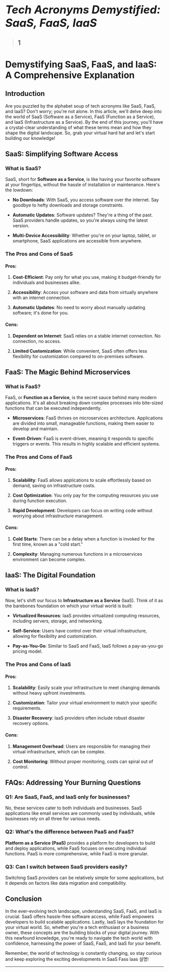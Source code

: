 # **<span style="font-size: 35px; font-style: italic;">Tech Acronyms Demystified: SaaS, FaaS, IaaS</span>**

> ## 1
# Demystifying SaaS, FaaS, and IaaS: A Comprehensive Explanation

## Introduction

Are you puzzled by the alphabet soup of tech acronyms like SaaS, FaaS, and IaaS? Don't worry; you're not alone. In this article, we'll delve deep into the world of SaaS (Software as a Service), FaaS (Function as a Service), and IaaS (Infrastructure as a Service). By the end of this journey, you'll have a crystal-clear understanding of what these terms mean and how they shape the digital landscape. So, grab your virtual hard hat and let's start building our knowledge!

## SaaS: Simplifying Software Access

### What is SaaS?

SaaS, short for **Software as a Service**, is like having your favorite software at your fingertips, without the hassle of installation or maintenance. Here's the lowdown:

- **No Downloads**: With SaaS, you access software over the internet. Say goodbye to hefty downloads and storage constraints.

- **Automatic Updates**: Software updates? They're a thing of the past. SaaS providers handle updates, so you're always using the latest version.

- **Multi-Device Accessibility**: Whether you're on your laptop, tablet, or smartphone, SaaS applications are accessible from anywhere.

### The Pros and Cons of SaaS

#### Pros:

1. **Cost-Efficient**: Pay only for what you use, making it budget-friendly for individuals and businesses alike.

2. **Accessibility**: Access your software and data from virtually anywhere with an internet connection.

3. **Automatic Updates**: No need to worry about manually updating software; it's done for you.

#### Cons:

1. **Dependent on Internet**: SaaS relies on a stable internet connection. No connection, no access.

2. **Limited Customization**: While convenient, SaaS often offers less flexibility for customization compared to on-premises software.

## FaaS: The Magic Behind Microservices

### What is FaaS?

FaaS, or **Function as a Service**, is the secret sauce behind many modern applications. It's all about breaking down complex processes into bite-sized functions that can be executed independently.

- **Microservices**: FaaS thrives on microservices architecture. Applications are divided into small, manageable functions, making them easier to develop and maintain.

- **Event-Driven**: FaaS is event-driven, meaning it responds to specific triggers or events. This results in highly scalable and efficient systems.

### The Pros and Cons of FaaS

#### Pros:

1. **Scalability**: FaaS allows applications to scale effortlessly based on demand, saving on infrastructure costs.

2. **Cost Optimization**: You only pay for the computing resources you use during function execution.

3. **Rapid Development**: Developers can focus on writing code without worrying about infrastructure management.

#### Cons:

1. **Cold Starts**: There can be a delay when a function is invoked for the first time, known as a "cold start."

2. **Complexity**: Managing numerous functions in a microservices environment can become complex.

## IaaS: The Digital Foundation

### What is IaaS?

Now, let's shift our focus to **Infrastructure as a Service** (IaaS). Think of it as the barebones foundation on which your virtual world is built:

- **Virtualized Resources**: IaaS provides virtualized computing resources, including servers, storage, and networking.

- **Self-Service**: Users have control over their virtual infrastructure, allowing for flexibility and customization.

- **Pay-as-You-Go**: Similar to SaaS and FaaS, IaaS follows a pay-as-you-go pricing model.

### The Pros and Cons of IaaS

#### Pros:

1. **Scalability**: Easily scale your infrastructure to meet changing demands without heavy upfront investments.

2. **Customization**: Tailor your virtual environment to match your specific requirements.

3. **Disaster Recovery**: IaaS providers often include robust disaster recovery options.

#### Cons:

1. **Management Overhead**: Users are responsible for managing their virtual infrastructure, which can be complex.

2. **Cost Monitoring**: Without proper monitoring, costs can spiral out of control.

## FAQs: Addressing Your Burning Questions

### Q1: Are SaaS, FaaS, and IaaS only for businesses?

No, these services cater to both individuals and businesses. SaaS applications like email services are commonly used by individuals, while businesses rely on all three for various needs.

### Q2: What's the difference between PaaS and FaaS?

**Platform as a Service (PaaS)** provides a platform for developers to build and deploy applications, while FaaS focuses on executing individual functions. PaaS is more comprehensive, while FaaS is more granular.

### Q3: Can I switch between SaaS providers easily?

Switching SaaS providers can be relatively simple for some applications, but it depends on factors like data migration and compatibility.

## Conclusion

In the ever-evolving tech landscape, understanding SaaS, FaaS, and IaaS is crucial. SaaS offers hassle-free software access, while FaaS empowers developers to build scalable applications. Lastly, IaaS lays the foundation for your virtual world. So, whether you're a tech enthusiast or a business owner, these concepts are the building blocks of your digital journey. With this newfound knowledge, you're ready to navigate the tech world with confidence, harnessing the power of SaaS, FaaS, and IaaS for your benefit.

Remember, the world of technology is constantly changing, so stay curious and keep exploring the exciting developments in SaaS Fass Iaas 설명!
*****



